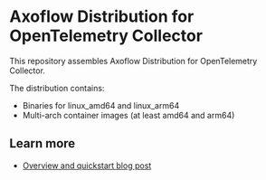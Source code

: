 # Axoflow Distribution for OpenTelemetry Collector

This repository assembles Axoflow Distribution for OpenTelemetry Collector.

The distribution contains:

- Binaries for linux_amd64 and linux_arm64
- Multi-arch container images (at least amd64 and arm64)

## Learn more

- [Overview and quickstart blog post](https://axoflow.com/reinvent-kubernetes-logging-with-telemetry-controller/)
